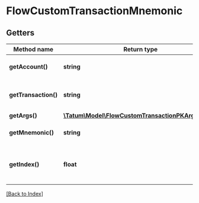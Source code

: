 # FlowCustomTransactionMnemonic

## Getters

Method name | Return type | Description | Notes
------------ | ------------- | ------------- | -------------
**getAccount()** | **string** | Blockchain account to send from |
**getTransaction()** | **string** | Transaction string to send to the chain. |
**getArgs()** | [**\Tatum\Model\FlowCustomTransactionPKArgsInner[]**](FlowCustomTransactionPKArgsInner.md) |  |
**getMnemonic()** | **string** | Mnemonic to generate private key. |
**getIndex()** | **float** | Index to the specific address from mnemonic. |

[[Back to Index]](../index.md)

